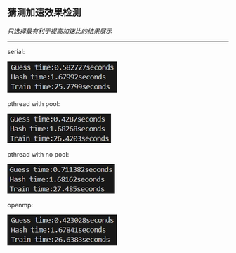 ## 猜测加速效果检测
*只选择最有利于提高加速比的结果展示*
***
serial:

![02f61295e2f67fcdae7752787dae9b82.png](./_resources/02f61295e2f67fcdae7752787dae9b82.png)

pthread with pool:

![540c904225ccde0bdcb53e48602d96d3.png](./_resources/540c904225ccde0bdcb53e48602d96d3.png)

pthread with no pool:

![f857fe3ae9574b0f6a4ce4d7274a841f.png](./_resources/f857fe3ae9574b0f6a4ce4d7274a841f.png)

openmp:

![c4ab142aea1861f2902dc1a3e34ee755.png](./_resources/c4ab142aea1861f2902dc1a3e34ee755.png)

